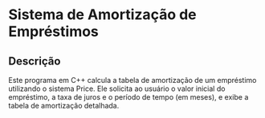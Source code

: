 # Sistema de Amortização de Empréstimos

## Descrição
Este programa em C++ calcula a tabela de amortização de um empréstimo utilizando o sistema Price. Ele solicita ao usuário o valor inicial do empréstimo, a taxa de juros e o período de tempo (em meses), e exibe a tabela de amortização detalhada.
